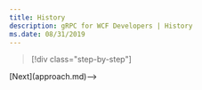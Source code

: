 ```yaml
---
title: History
description: gRPC for WCF Developers | History
ms.date: 08/31/2019
---
```


>[!div class="step-by-step"]
<!-->[Next](approach.md)-->
